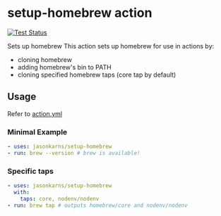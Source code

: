 # setup-homebrew action

[![Test Status](https://img.shields.io/github/workflow/status/jasonkarns/setup-homebrew/Test?label=tests&logo=github)](https://github.com/jasonkarns/setup-homebrew/actions?query=workflow%3ATest)

Sets up homebrew
This action sets up homebrew for use in actions by:
- cloning homebrew
- adding homebrew's bin to PATH
- cloning specified homebrew taps (core tap by default)

## Usage

Refer to [action.yml](action.yml)

### Minimal Example

```yaml
- uses: jasonkarns/setup-homebrew
- run: brew --version # brew is available!
```

### Specific taps

```yaml
- uses: jasonkarns/setup-homebrew
  with:
    taps: core, nodenv/nodenv
- run: brew tap # outputs homebrew/core and nodenv/nodenv
```

